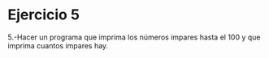 # Ejercicio 5
5.-Hacer un programa que imprima los números impares hasta el 100 y que imprima cuantos
impares hay. 